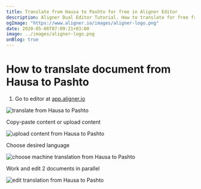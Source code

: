 ```yaml
---
title: Translate from Hausa to Pashto for free in Aligner Editor
description: Aligner Dual Editor Tutorial. How to translate for free from Hausa to Pashto. Aligner is multilingual document management platform. 
ogImage: "https://www.aligner.io/images/aligner-logo.png"
date: 2020-05-06T07:09:21+03:00
image: ../images/aligner-logo.png
onBlog: true
---
```


# How to translate document from Hausa to Pashto

1. Go to editor at [app.aligner.io](https://app.aligner.io "Aligner App web page")

![translate from Hausa to Pashto](../aligner-blank-editor.png "translate from Hausa to Pashto")

Copy-paste content or upload content

![upload content from Hausa to Pashto](../aligner-uploaded-document.png "upload content from Hausa to Pashto")

Choose desired language

![choose machine translation from Hausa to Pashto](../aligner-language-dropdown.png "choose machine translation from Hausa to Pashto")

Work and edit 2 documents in parallel

![edit translation from Hausa to Pashto](../aligner-double-sitded-editor.png "edit translation from Hausa to Pashto")

